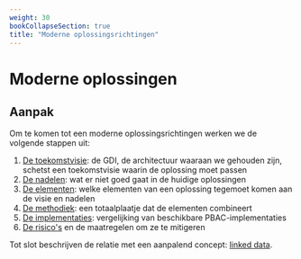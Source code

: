 ```yaml
---
weight: 30
bookCollapseSection: true
title: "Moderne oplossingsrichtingen"
---
```


# Moderne oplossingen

## Aanpak
Om te komen tot een moderne oplossingsrichtingen werken we de volgende stappen uit:
1. [De toekomstvisie](1.toekomstvisie): de GDI, de architectuur waaraan we gehouden zijn, schetst een toekomstvisie waarin de oplossing moet passen
2. [De nadelen](2.nadelen): wat er niet goed gaat in de huidige oplossingen
3. [De elementen](3.elementen): welke elementen van een oplossing tegemoet komen aan de visie en nadelen
4. [De methodiek](4.methodiek): een totaalplaatje dat de elementen combineert 
5. [De implementaties](5.implementaties.md): vergelijking van beschikbare PBAC-implementaties
5. [De risico's](6.risicos) en de maatregelen om ze te mitigeren

Tot slot beschrijven de relatie met een aanpalend concept: [linked data](7.linked_data).